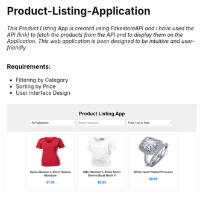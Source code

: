 # Product-Listing-Application

###### This Product Listing App is created using FakestoreAPI and i have used the API (link) to fetch the products from the API and to display them on the Application. This web application is been designed  to be intuitive and user-friendly.

### Requirements:

* Filtering by Category
* Sorting by Price
* User Interface Design

 ### ![Image of the Application](./Image.png)


